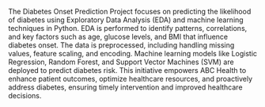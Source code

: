 The Diabetes Onset Prediction Project focuses on predicting the likelihood of diabetes using Exploratory Data Analysis (EDA) and machine learning techniques in Python. EDA is performed to identify patterns, correlations, and key factors such as age, glucose levels, and BMI that influence diabetes onset. The data is preprocessed, including handling missing values, feature scaling, and encoding. Machine learning models like Logistic Regression, Random Forest, and Support Vector Machines (SVM) are deployed to predict diabetes risk. This initiative empowers ABC Health to enhance patient outcomes, optimize healthcare resources, and proactively address diabetes, ensuring timely intervention and improved healthcare decisions.
